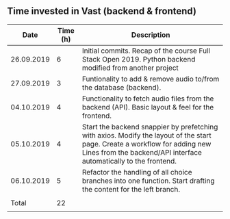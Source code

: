 Time invested in Vast (backend & frontend)
-----------------------------------------------------------

| Date       | Time (h) | Description |
|------------|----------|-------------|
| 26.09.2019 | 6        | Initial commits. Recap of the course Full Stack Open 2019. Python backend modified from another project |
| 27.09.2019 | 3        | Funtionality to add & remove audio to/from the database (backend).                                      |
| 04.10.2019 | 4        | Functionality to fetch audio files from the backend (API). Basic layout & feel for the frontend.        |
| 05.10.2019 | 4        | Start the backend snappier by prefetching with axios. Modify the layout of the start page. Create a workflow for adding new Lines from the backend/API interface automatically to the frontend.                                       |
| 06.10.2019 | 5        | Refactor the handling of all choice branches into one function. Start drafting the content for the left branch. |
|            |          |                                                                                                         |
| Total      | 22       |                                                                                                         |
|            |          |                                                                                                         |